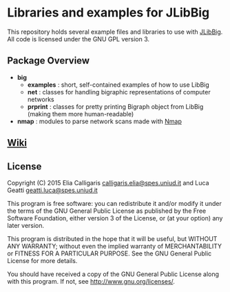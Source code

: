 # Libraries and examples for JLibBig

This repository holds several example files and libraries to use with [JLibBig](http://mads.dimi.uniud.it/wordpress/downloads/libbig/).
All code is licensed under the GNU GPL version 3.

## Package Overview

- **big**
	- **examples** : short, self-contained examples of how to use LibBig
	- **net** : classes for handling bigraphic representations of computer networks
	- **prprint** : classes for pretty printing Bigraph object from LibBig (making them more human-readable)
- **nmap** : modules to parse network scans made with [Nmap](https://nmap.org/)

## [Wiki](https://github.com/EPresident/UniUdBig/wiki)

## License

Copyright (C) 2015 Elia Calligaris <calligaris.elia@spes.uniud.it> 
and Luca Geatti <geatti.luca@spes.uniud.it>

This program is free software: you can redistribute it and/or modify
it under the terms of the GNU General Public License as published by
the Free Software Foundation, either version 3 of the License, or
(at your option) any later version.

This program is distributed in the hope that it will be useful,
but WITHOUT ANY WARRANTY; without even the implied warranty of
MERCHANTABILITY or FITNESS FOR A PARTICULAR PURPOSE.  See the
GNU General Public License for more details.

You should have received a copy of the GNU General Public License
along with this program.  If not, see <http://www.gnu.org/licenses/>.
